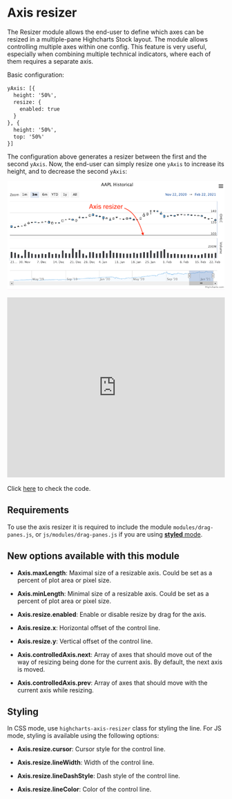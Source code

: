 Axis resizer
===

The Resizer module allows the end-user to define which axes can be resized in a multiple-pane Highcharts Stock layout. The module allows controlling multiple axes within one config. This feature is very useful, especially when combining multiple technical indicators, where each of them requires a separate axis.

Basic configuration:


    yAxis: [{
      height: '50%',
      resize: {
        enabled: true
      }
    }, {
      height: '50%',
      top: '50%'
    }]


The configuration above generates a resizer between the first and the second `yAxis`. Now, the end-user can simply resize one `yAxis` to increase its height, and to decrease the second `yAxis`:

![axis-resizer.png](axis-resizer.png)

<iframe style="width: 100%; height: 416px; border: none;" src="https://www.highcharts.com/samples/embed/stock/demo/candlestick-and-volume" allow="fullscreen"></iframe>

Click [here](https://jsfiddle.net/gh/get/library/pure/highcharts/highcharts/tree/master/samples/stock/demo/candlestick-and-volume/) to check the code.

Requirements
------------

To use the axis resizer it is required to include the module `modules/drag-panes.js`, or `js/modules/drag-panes.js` if you are using [**styled** mode](https://highcharts.com/docs/chart-design-and-style/style-by-css).

New options available with this module
--------------------------------------

*   **Axis.maxLength**: Maximal size of a resizable axis. Could be set as a percent of plot area or pixel size.

*   **Axis.minLength**: Minimal size of a resizable axis. Could be set as a percent of plot area or pixel size.

*   **Axis.resize.enabled**: Enable or disable resize by drag for the axis.

*   **Axis.resize.x**: Horizontal offset of the control line.

*   **Axis.resize.y**: Vertical offset of the control line.

*   **Axis.controlledAxis.next**: Array of axes that should move out of the way of resizing being done for the current axis. By default, the next axis is moved.

*   **Axis.controlledAxis.prev**: Array of axes that should move with the current axis while resizing.


Styling
-------

In CSS mode, use `highcharts-axis-resizer` class for styling the line. For JS mode, styling is available using the following options:

*   **Axis.resize.cursor**: Cursor style for the control line.

*   **Axis.resize.lineWidth**: Width of the control line.

*   **Axis.resize.lineDashStyle**: Dash style of the control line.

*   **Axis.resize.lineColor**: Color of the control line.
